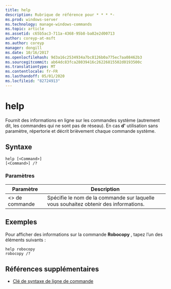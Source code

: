 ```yaml
---
title: help
description: Rubrique de référence pour * * * *-
ms.prod: windows-server
ms.technology: manage-windows-commands
ms.topic: article
ms.assetid: c65b5ac3-711a-4368-95b8-ba82e2d00713
author: coreyp-at-msft
ms.author: coreyp
manager: dongill
ms.date: 10/16/2017
ms.openlocfilehash: 9d3a16c2534934a7bc8126b0a775ec7aa08462b3
ms.sourcegitcommit: ab64dc83fca28039416c26226815502d0193500c
ms.translationtype: MT
ms.contentlocale: fr-FR
ms.lasthandoff: 05/01/2020
ms.locfileid: "82724913"
---
```

# <a name="help"></a>help



Fournit des informations en ligne sur les commandes système (autrement dit, les commandes qui ne sont pas de réseau). En cas **d'** utilisation sans paramètre, répertorie et décrit brièvement chaque commande système.



## <a name="syntax"></a>Syntaxe

```
help [<Command>] 
[<Command>] /?
```

### <a name="parameters"></a>Paramètres

|Paramètre|Description|
|---------|-----------|
|\<> de commande|Spécifie le nom de la commande sur laquelle vous souhaitez obtenir des informations.|

## <a name="examples"></a>Exemples

Pour afficher des informations sur la commande **Robocopy** , tapez l’un des éléments suivants :
```
help robocopy
robocopy /? 
```

## <a name="additional-references"></a>Références supplémentaires

- [Clé de syntaxe de ligne de commande](command-line-syntax-key.md)